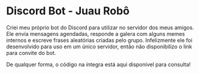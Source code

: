 # Discord Bot - Juau Robô

Criei meu próprio bot do Discord para utilizar no servidor dos meus amigos. Ele envia mensagens agendadas, responde a galera com alguns memes internos e escreve frases aleatórias criadas pelo grupo. Infelizmente ele foi desenvolvido para uso em um único servidor, então não disponibilizo o link para convite do bot. 

De qualquer forma, o código na íntegra está aqui disponível para consulta!
